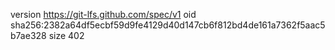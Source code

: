 version https://git-lfs.github.com/spec/v1
oid sha256:2382a64df5ecbf59d9fe4129d40d147cb6f812bd4de161a7362f5aac5b7ae328
size 402
